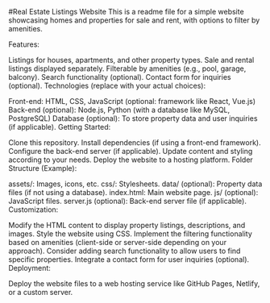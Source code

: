 #Real Estate Listings Website
This is a readme file for a simple website showcasing homes and properties for sale and rent, with options to filter by amenities.

Features:

Listings for houses, apartments, and other property types.
Sale and rental listings displayed separately.
Filterable by amenities (e.g., pool, garage, balcony).
Search functionality (optional).
Contact form for inquiries (optional).
Technologies (replace with your actual choices):

Front-end: HTML, CSS, JavaScript (optional: framework like React, Vue.js)
Back-end (optional): Node.js, Python (with a database like MySQL, PostgreSQL)
Database (optional): To store property data and user inquiries (if applicable).
Getting Started:

Clone this repository.
Install dependencies (if using a front-end framework).
Configure the back-end server (if applicable).
Update content and styling according to your needs.
Deploy the website to a hosting platform.
Folder Structure (Example):

assets/: Images, icons, etc.
css/: Stylesheets.
data/ (optional): Property data files (if not using a database).
index.html: Main website page.
js/ (optional): JavaScript files.
server.js (optional): Back-end server file (if applicable).
Customization:

Modify the HTML content to display property listings, descriptions, and images.
Style the website using CSS.
Implement the filtering functionality based on amenities (client-side or server-side depending on your approach).
Consider adding search functionality to allow users to find specific properties.
Integrate a contact form for user inquiries (optional).
Deployment:

Deploy the website files to a web hosting service like GitHub Pages, Netlify, or a custom server.
